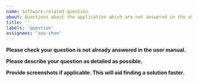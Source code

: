 ```yaml
---
name: Software-related question
about: Questions about the application which are not answered in the user manual
title: ''
labels: 'question'
assignees: 'sou-chon'
---
```


**Please check your question is not already answered in the user manual.**

**Please describe your question as detailed as possible.**

**Provide screenshots if applicable. This will aid finding a solution faster.**


